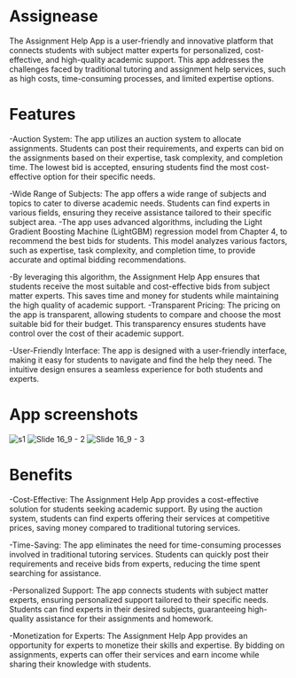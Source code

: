 # Assignease
The Assignment Help App is a user-friendly and innovative platform that connects students with subject matter experts for personalized, cost-effective, and high-quality academic support. This app addresses the challenges faced by traditional tutoring and assignment help services, such as high costs, time-consuming processes, and limited expertise options.

# Features
-Auction System: The app utilizes an auction system to allocate assignments. Students can post their requirements, and experts can bid on the assignments based on their expertise, task complexity, and completion time. The lowest bid is accepted, ensuring students find the most cost-effective option for their specific needs.

-Wide Range of Subjects: The app offers a wide range of subjects and topics to cater to diverse academic needs. Students can find experts in various fields, ensuring they receive assistance tailored to their specific subject area.
-The app uses advanced algorithms, including the Light Gradient Boosting Machine (LightGBM) regression model from Chapter 4, to recommend the best bids for students. This model analyzes various factors, such as expertise, task complexity, and completion time, to provide accurate and optimal bidding recommendations.

-By leveraging this algorithm, the Assignment Help App ensures that students receive the most suitable and cost-effective bids from subject matter experts. This saves time and money for students while maintaining the high quality of academic support.
-Transparent Pricing: The pricing on the app is transparent, allowing students to compare and choose the most suitable bid for their budget. This transparency ensures students have control over the cost of their academic support.

-User-Friendly Interface: The app is designed with a user-friendly interface, making it easy for students to navigate and find the help they need. The intuitive design ensures a seamless experience for both students and experts.

# App screenshots

![s1](https://github.com/adamsyy/assignease-frontendApp/assets/75473780/5cb4bb9a-8614-4781-b117-42291521e059)
![Slide 16_9 - 2](https://github.com/adamsyy/assignease-frontendApp/assets/75473780/844ee3af-f043-40dd-94ab-ff43ab01064f)
![Slide 16_9 - 3](https://github.com/adamsyy/assignease-frontendApp/assets/75473780/5e172a57-e5e7-44dc-af03-b518fcb326e2)

# Benefits
-Cost-Effective: The Assignment Help App provides a cost-effective solution for students seeking academic support. By using the auction system, students can find experts offering their services at competitive prices, saving money compared to traditional tutoring services.

-Time-Saving: The app eliminates the need for time-consuming processes involved in traditional tutoring services. Students can quickly post their requirements and receive bids from experts, reducing the time spent searching for assistance.

-Personalized Support: The app connects students with subject matter experts, ensuring personalized support tailored to their specific needs. Students can find experts in their desired subjects, guaranteeing high-quality assistance for their assignments and homework.

-Monetization for Experts: The Assignment Help App provides an opportunity for experts to monetize their skills and expertise. By bidding on assignments, experts can offer their services and earn income while sharing their knowledge with students.
